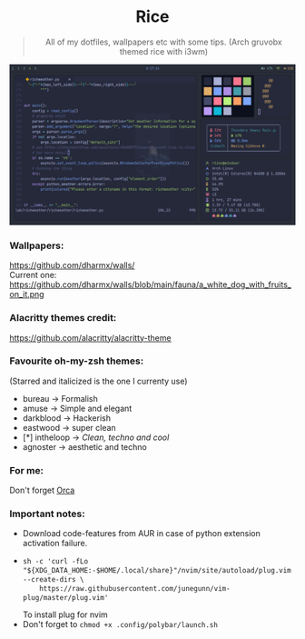 <div align="center">
<h1>Rice</h1>

> All of my dotfiles, wallpapers etc with some tips. (Arch gruvobx themed rice with i3wm)
<img src="tokyonight/tokyonight.png" alt="Sample Image" width="800">
</div>

### Wallpapers:
https://github.com/dharmx/walls/  
Current one: https://github.com/dharmx/walls/blob/main/fauna/a_white_dog_with_fruits_on_it.png

### Alacritty themes credit:
https://github.com/alacritty/alacritty-theme


### Favourite oh-my-zsh themes:
(Starred and italicized is the one I currenty use)
 - bureau -> Formalish
 - amuse -> Simple and elegant
 - darkblood -> Hackerish
 - eastwood -> super clean
 - \[\*] intheloop -> *Clean, techno and cool*
 - agnoster -> aesthetic and techno

### For me:
Don't forget [Orca](https://github.com/Rizen54/Orca)

### Important notes:
 - Download code-features from AUR in case of python extension activation failure.
 - ```
   sh -c 'curl -fLo "${XDG_DATA_HOME:-$HOME/.local/share}"/nvim/site/autoload/plug.vim --create-dirs \
       https://raw.githubusercontent.com/junegunn/vim-plug/master/plug.vim'
   ```
   To install plug for nvim
- Don't forget to `chmod +x .config/polybar/launch.sh`

